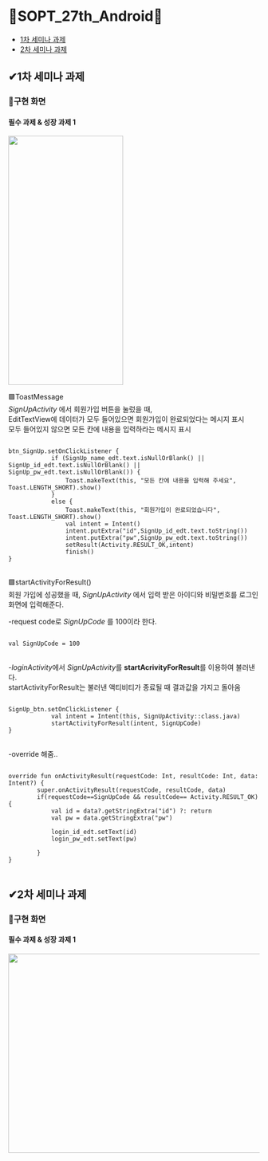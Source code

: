 # 💚SOPT_27th_Android💚
* [1차 세미나 과제](https://github.com/CHOSUNGRIM/SOPT_1st_seminar/blob/master/README.md#1%EC%B0%A8-%EC%84%B8%EB%AF%B8%EB%82%98-%EA%B3%BC%EC%A0%9C)
* [2차 세미나 과제](https://github.com/CHOSUNGRIM/SOPT_1st_seminar#2%EC%B0%A8-%EC%84%B8%EB%AF%B8%EB%82%98-%EA%B3%BC%EC%A0%9C)


## ✔1차 세미나 과제
### 📲구현 화면
#### 필수 과제 & 성장 과제 1 
<img src="https://user-images.githubusercontent.com/72273531/97198951-c9cb4b00-17f2-11eb-94ee-b6b63882e95e.gif" width="230" height="500">


🟩ToastMessage  
*SignUpActivity* 에서 회원가입 버튼을 눌렀을 때,  
EditTextView에 데이터가 모두 들어있으면 회원가입이 완료되었다는 메시지 표시  
모두 들어있지 않으면 모든 칸에 내용을 입력하라는 메시지 표시  


<pre>
<code>
btn_SignUp.setOnClickListener {
            if (SignUp_name_edt.text.isNullOrBlank() || SignUp_id_edt.text.isNullOrBlank() || SignUp_pw_edt.text.isNullOrBlank()) {
                Toast.makeText(this, "모든 칸에 내용을 입력해 주세요", Toast.LENGTH_SHORT).show()
            }
            else {
                Toast.makeText(this, "회원가입이 완료되었습니다", Toast.LENGTH_SHORT).show()
                val intent = Intent()
                intent.putExtra("id",SignUp_id_edt.text.toString())
                intent.putExtra("pw",SignUp_pw_edt.text.toString())
                setResult(Activity.RESULT_OK,intent)
                finish()
} 
</code>
</pre>


🟩startActivityForResult()  
회원 가입에 성공했을 때, *SignUpActivity* 에서 입력 받은 아이디와 비밀번호를 로그인 화면에 입력해준다.  

-request code로 *SignUpCode* 를 100이라 한다.

<pre>
<code>
val SignUpCode = 100
</code>
</pre>


-*loginActivity*에서 *SignUpActivity*를 **startAcrivityForResult**를 이용하여 불러낸다.  
startActivityForResult는 불러낸 액티비티가 종료될 때 결과값을 가지고 돌아옴

<pre>
<code>
SignUp_btn.setOnClickListener {
            val intent = Intent(this, SignUpActivity::class.java)
            startActivityForResult(intent, SignUpCode)
}
</code>
</pre>


-override 해줌..
<pre>
<code>
override fun onActivityResult(requestCode: Int, resultCode: Int, data: Intent?) {
        super.onActivityResult(requestCode, resultCode, data)
        if(requestCode==SignUpCode && resultCode== Activity.RESULT_OK){
            val id = data?.getStringExtra("id") ?: return
            val pw = data.getStringExtra("pw")

            login_id_edt.setText(id)
            login_pw_edt.setText(pw)

        }
}
</code>
</pre>


## ✔2차 세미나 과제
### 📲구현 화면
#### 필수 과제 & 성장 과제 1
<img src="https://user-images.githubusercontent.com/72273531/97203284-f2097880-17f7-11eb-95fd-28c49254e76d.jpg" width="600" height="400">
